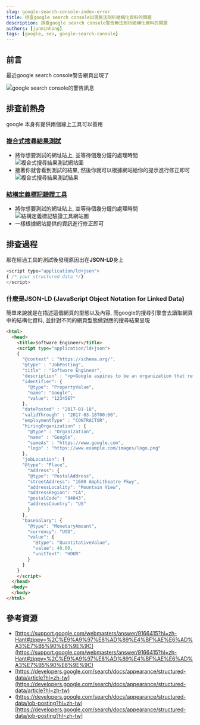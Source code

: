 ```yaml
---
slug: google-search-console-index-error
title: 排查google search console出現無法剖析結構化資料的問題
description: 排查google search console警告無法剖析結構化資料的問題
authors: [junminhong]
tags: [google, seo, google-search-console]
---
```


## 前言
最近google search console警告網頁出現了

![google search console的警告訊息](/blog-image/google-search-console-struct-failed/google-search-console.png)

## 排查前熱身
google 本身有提供兩個線上工具可以善用

### [複合式搜尋結果測試](https://search.google.com/test/rich-results)
- 將你想要測試的網址貼上, 並等待個幾分鐘的處理時間
![複合式搜尋結果測試網站圖](/blog-image/google-search-console-struct-failed/rich-results-test-website.png)
- 接著你就會看到測試的結果, 然後你就可以根據網站給你的提示進行修正即可
![複合式搜尋結果測試結果](/blog-image/google-search-console-struct-failed/rich-results-test-website-result.png)

### [結構定義標記驗證工具](https://validator.schema.org/)
- 將你想要測試的網址貼上, 並等待個幾分鐘的處理時間
![結構定義標記驗證工具網站圖](/blog-image/google-search-console-struct-failed/schema-test-website.png)
- 一樣根據網站提供的資訊進行修正即可

## 排查過程
那在經過工具的測試後發現原因出在**JSON-LD**身上
```js
<script type="application/ld+json">
{ /* your structured data */}
</script>
```
### 什麼是JSON-LD (JavaScript Object Notation for Linked Data)
簡單來說就是在描述這個網頁的型態以及內容, 而google的搜尋引擎會去讀取網頁中的結構化資料, 並針對不同的網頁型態做對應的搜尋結果呈現

```html
<html>
  <head>
    <title>Software Engineer</title>
    <script type="application/ld+json">
    {
      "@context" : "https://schema.org/",
      "@type" : "JobPosting",
      "title" : "Software Engineer",
      "description" : "<p>Google aspires to be an organization that reflects the globally diverse audience that our products and technology serve. We believe that in addition to hiring the best talent, a diversity of perspectives, ideas and cultures leads to the creation of better products and services.</p>",
      "identifier": {
        "@type": "PropertyValue",
        "name": "Google",
        "value": "1234567"
      },
      "datePosted" : "2017-01-18",
      "validThrough" : "2017-03-18T00:00",
      "employmentType" : "CONTRACTOR",
      "hiringOrganization" : {
        "@type" : "Organization",
        "name" : "Google",
        "sameAs" : "https://www.google.com",
        "logo" : "https://www.example.com/images/logo.png"
      },
      "jobLocation": {
      "@type": "Place",
        "address": {
        "@type": "PostalAddress",
        "streetAddress": "1600 Amphitheatre Pkwy",
        "addressLocality": "Mountain View",
        "addressRegion": "CA",
        "postalCode": "94043",
        "addressCountry": "US"
        }
      },
      "baseSalary": {
        "@type": "MonetaryAmount",
        "currency": "USD",
        "value": {
          "@type": "QuantitativeValue",
          "value": 40.00,
          "unitText": "HOUR"
        }
      }
    }
    </script>
  </head>
  <body>
  </body>
</html>
```

## 參考資源
- [https://support.google.com/webmasters/answer/9166415?hl=zh-Hant#zippy=%2C%E9%A9%97%E8%AD%89%E4%BF%AE%E6%AD%A3%E7%B5%90%E6%9E%9C](https://support.google.com/webmasters/answer/9166415?hl=zh-Hant#zippy=%2C%E9%A9%97%E8%AD%89%E4%BF%AE%E6%AD%A3%E7%B5%90%E6%9E%9C)
- [https://developers.google.com/search/docs/appearance/structured-data/article?hl=zh-tw](https://developers.google.com/search/docs/appearance/structured-data/article?hl=zh-tw)
- (https://developers.google.com/search/docs/appearance/structured-data/job-posting?hl=zh-tw)[https://developers.google.com/search/docs/appearance/structured-data/job-posting?hl=zh-tw]